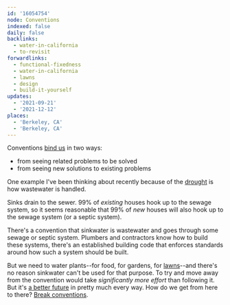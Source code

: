 ```yaml
---
id: '16054754'
node: Conventions
indexed: false
daily: false
backlinks:
  - water-in-california
  - to-revisit
forwardlinks:
  - functional-fixedness
  - water-in-california
  - lawns
  - design
  - build-it-yourself
updates:
  - '2021-09-21'
  - '2021-12-12'
places:
  - 'Berkeley, CA'
  - 'Berkeley, CA'
---
```

Conventions [bind us](functional-fixedness.md) in two ways:

- from seeing related problems to be solved
- from seeing new solutions to existing problems

One example I've been thinking about recently because of the [drought](water-in-california.md) is how wastewater is handled. 

Sinks drain to the sewer. 99% of *existing* houses hook up to the sewage system, so it seems reasonable that 99% of *new* houses will also hook up to the sewage system (or a septic system).

There's a convention that sinkwater is wastewater and goes through some sewage or septic system. Plumbers and contractors know how to build these systems, there's an established building code that enforces standards around how such a system should be built. 

But we need to water plants--for food, for gardens, for [lawns](lawns.md)--and there's no reason sinkwater can't be used for that purpose. To try and move away from the convention would take *significantly more effort* than following it. But it's [a better future](design.md) in pretty much every way. How do we get from here to there? [Break conventions](build-it-yourself.md). 

